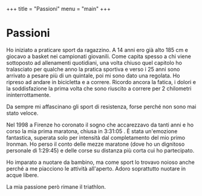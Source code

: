 +++
title = "Passioni"
menu = "main"
+++

# Passioni

Ho iniziato a praticare sport da ragazzino. A 14 anni ero già alto 185 cm e giocavo a basket nei campionati giovanili. Come capita spesso a chi viene sottoposto ad allenamenti quotidiani, una volta chiuso quel capitolo ho tralasciato per qualche anno la pratica sportiva e verso i 25 anni sono arrivato a pesare più di un quintale, poi mi sono dato una regolata. Ho ripreso ad andare in bicicletta e a correre. Ricordo ancora la fatica, i dolori e la soddisfazione la prima volta che sono riuscito a correre per 2 chilometri ininterrottamente.

Da sempre mi affascinano gli sport di resistenza, forse perché non sono mai stato veloce.

Nel 1998 a Firenze ho coronato il sogno che accarezzavo da tanti anni e ho corso la mia prima maratona, chiusa in 3:31:05 . È stata un'emozione fantastica, superata solo per intensità dal completamento del mio primo Ironman. Ho perso il conto delle mezze maratone (dove ho un dignitoso personale di 1:29:45) e delle corse su distanza più corta cui ho partecipato.

Ho imparato a nuotare da bambino, ma come sport lo trovavo noioso anche perché a me piacciono le attività all'aperto. Adoro soprattutto nuotare in acque libere.

La mia passione però rimane il triathlon.

